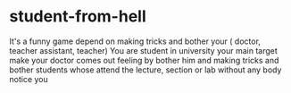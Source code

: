 # student-from-hell
It's a funny game depend on making tricks and bother your ( doctor,  teacher assistant,  teacher)  You are student in university your main target make your doctor comes out feeling by bother him and making  tricks and bother students whose attend the lecture,  section or lab without any body notice you
